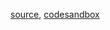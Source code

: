 [source](https://github.com/rrag/whalestats-stockcharts/blob/master/docs/lib/charts/MovingAverageCrossOverAlgorithmV2.js), [codesandbox](https://codesandbox.io/s/github/rrag/whalestats-stockcharts-examples2/tree/master/examples/MovingAverageCrossOverAlgorithmV2)
